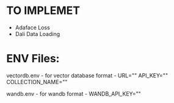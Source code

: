 # TO IMPLEMET

- Adaface Loss
- Dali Data Loading

# ENV Files:

vectordb.env - for vector database
format -
URL=""
API_KEY=""
COLLECTION_NAME=""

wandb.env - for wandb
format -
WANDB_API_KEY=""
